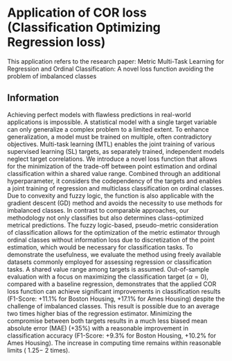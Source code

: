 # Application of COR loss (Classification Optimizing Regression loss)

This application refers to the research paper: 
Metric Multi-Task Learning for Regression and Ordinal
Classification: A novel loss function avoiding the problem
of imbalanced classes

## Information
Achieving perfect models with flawless predictions in real-world applications is impossible. A statistical model with a single target variable can only generalize a complex problem to a limited extent. To enhance generalization, a model must be trained on multiple, often contradictory objectives. Multi-task learning (MTL) enables the joint training of various supervised learning (SL) targets, as separately trained, independent models neglect target correlations. We introduce a novel loss function that allows for the minimization of the trade-off between point estimation and ordinal classification within a shared value range. Combined through an additional hyperparameter, it considers the codependency of the targets and enables a joint training of regression and multiclass classification on ordinal classes. Due to convexity and fuzzy logic, the function is also applicable with the gradient descent (GD) method and avoids the necessity to use methods for imbalanced classes. In contrast to comparable approaches, our methodology not only classifies but also determines class-optimized metrical predictions. The fuzzy logic-based, pseudo-metric consideration of classification allows for the optimization of the metric estimator through ordinal classes without information loss due to discretization of the point estimation, which would be necessary for classification tasks. To demonstrate the usefulness, we evaluate the method using freely available datasets commonly employed for assessing regression or classification tasks. A shared value range among targets is assumed. Out-of-sample evaluation with a focus on maximizing the classification target ($\alpha=0$), compared with a baseline regression, demonstrates that the applied COR loss function can achieve significant improvements in classification results (F1-Score: $+11.1\%$ for Boston Housing, $+17.1\%$ for Ames Housing) despite the challenge of imbalanced classes. This result is possible due to an average two times higher bias of the regression estimator. Minimizing the compromise between both targets results in a much less biased mean absolute error (MAE) ($+35\%$) with a reasonable improvement in classification accuracy (F1-Score: $+9.3\%$ for Boston Housing, $+10.2\%$ for Ames Housing). The increase in computing time remains within reasonable limits ($~1.25-~2$ times).
